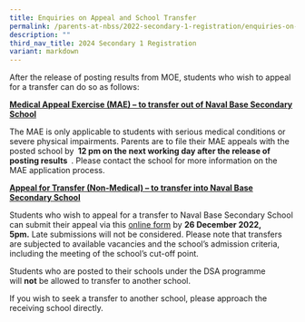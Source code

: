 ```yaml
---
title: Enquiries on Appeal and School Transfer
permalink: /parents-at-nbss/2022-secondary-1-registration/enquiries-on-appeal-and-school-transfer/
description: ""
third_nav_title: 2024 Secondary 1 Registration
variant: markdown
---
```

<p>After the release of posting results from MOE, students who wish to appeal for a transfer can do so as follows:</p>
<p><strong><u>Medical Appeal Exercise (MAE) – to transfer out of Naval Base Secondary School</u></strong></p>
<p>The MAE is only applicable to students with serious medical conditions or severe physical impairments. Parents are to file their MAE appeals with the posted school by&nbsp;<strong> 12 pm on the next working day after the release of posting results &nbsp;</strong>. Please contact the school for more information on the MAE application process.</p>
<p><strong><u>Appeal for Transfer (Non-Medical) – to transfer into Naval Base Secondary School</u></strong></p>
<p>Students who wish to appeal for a transfer to Naval Base Secondary School can submit their appeal via this&nbsp;<a href="https://form.gov.sg/63a10c26e4d28f00115a4dd0" target="_blank" rel="noopener">online form</a>&nbsp;by&nbsp;<strong>26 December 2022, 5pm.</strong>&nbsp;Late submissions will not be considered. Please note that transfers are subjected to available vacancies and the school’s admission criteria, including the meeting of the school’s cut-off point.</p>
<p>Students who are posted to their schools under the DSA programme will&nbsp;<strong>not</strong>&nbsp;be allowed to transfer to another school.</p>
<p>If you wish to seek a transfer to another school, please approach the receiving school directly.</p>
